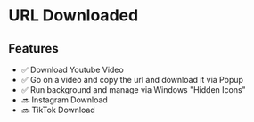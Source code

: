 # URL Downloaded

## Features

- ✅ Download Youtube Video
- ✅ Go on a video and copy the url and download it via Popup
- ✅ Run background and manage via Windows "Hidden Icons"
- 🔜 Instagram Download
- 🔜 TikTok Download


